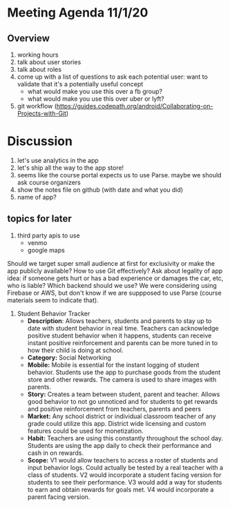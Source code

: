# Meeting Agenda 11/1/20

## Overview
1. working hours
2. talk about user stories
2. talk about roles
3. come up with a list of questions to ask each potential user: want to validate that it's a potentially useful concept
	- what would make you use this over a fb group?
	- what would make you use this over uber or lyft?
4. git workflow (https://guides.codepath.org/android/Collaborating-on-Projects-with-Git)


# Discussion
1. let's use analytics in the app
2. let's ship all the way to the app store!
3. seems like the course portal expects us to use Parse. maybe we should ask course organizers
4. show the notes file on github (with date and what you did)
5. name of app?


## topics for later
1. third party apis to use
	- venmo
	- google maps


Should we target super small audience at first for exclusivity or make the app publicly available?
How to use Git effectively?
Ask about legality of app idea: if someone gets hurt or has a bad experience or damages the car, etc, who is liable?
Which backend should we use? We were considering using Firebase or AWS, but don't know if we are suppposed to use Parse (course materials seem to indicate that).



1. Student Behavior Tracker
   - **Description**: Allows teachers, students and parents to stay up to date with student behavior in real time. Teachers can acknowledge positive student behavior when it happens, students can receive instant positive reinforcement and parents can be more tuned in to how their child is doing at school.
   - **Category:** Social Networking
   - **Mobile:** Mobile is essential for the instant logging of student behavior. Students use the app to purchase goods from the student store and other rewards. The camera is used to share images with parents.
   - **Story:** Creates a team between student, parent and teacher. Allows good behavior to not go unnoticed and for students to get rewards and positive reinforcement from teachers, parents and peers
   - **Market:** Any school district or individual classroom teacher of any grade could utilize this app. District wide licensing and custom features could be used for monetization. 
   - **Habit:** Teachers are using this constantly throughout the school day. Students are using the app daily to check their performance and cash in on rewards.
   - **Scope:** V1 would allow teachers to access a roster of students and input behavior logs. Could actually be tested by a real teacher with a class of students. V2 would incorporate a student facing version for students to see their performance. V3 would add a way for students to earn and obtain rewards for goals met. V4 would incorporate a parent facing version.